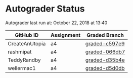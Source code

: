 # Autograder Status
Autograder last run at: October 22, 2018 at 13:40

| GitHub ID | Assignment | Graded Branch |
|-----------|------------|---------------|
| CreateAnUtopia | a4 | [graded-c597e9](https://github.com/Fall2018COMP401-001/a4-CreateAnUtopia/tree/graded-c597e9) | 
| rashmipat | a4 | [graded-066db7](https://github.com/Fall2018COMP401-001/a4-rashmipat/tree/graded-066db7) | 
| TeddyRandby | a4 | [graded-d35b4e](https://github.com/Fall2018COMP401-001/a4-TeddyRandby/tree/graded-d35b4e) | 
| wellermac1 | a4 | [graded-d5d0db](https://github.com/Fall2018COMP401-001/a4-wellermac1/tree/graded-d5d0db) | 
